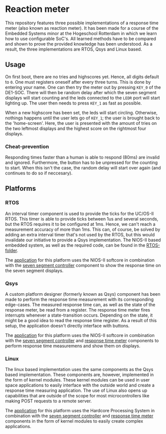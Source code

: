 # Reaction meter
This repository features three possible implementations of a response time meter (also known as reaction meter). It has been made for a course of the Embedded Systems minor at the Hogeschool Rotterdam in which we learn how to use configurable SoC's. All learned methods have to be compared and shown to prove the provided knowledge has been understood. As a result, the three implementations are RTOS, Qsys and Linux based.

## Usage
On first boot, there are no tries and highscores yet. Hence, all digits default to ```0```. One must registers oneself after every three turns. This is done by entering your name. One can then try the meter out by pressing ```KEY_0``` of the DE1-SOC. There will then be random delay after which the seven segment displays will start counting and the leds connected to the ```LEDR``` port will start lighting up. The user then needs to press ```KEY_1``` as fast as possible.

When a new highscore has been set, the leds will start circling. Otherwise, nothings happens until the user lets go of ```KEY_1```; the user is brought back to the 'home-screen'. Here, the user is presented with the amount of tries on the two leftmost displays and the highest score on the rightmost four displays.

### Cheat-prevention
Responding times faster than a human is able to respond (80ms) are invalid and ignored. Furthermore, the button has to be unpressed for the counting to start. When this isn't the case, the random delay will start over again (and continues to do so if neccesary).

## Platforms

### RTOS
An interval timer component is used to provide the ticks for the UC/OS-II RTOS. This timer is able to provide ticks between 1us and several seconds, but the RTOS requires it to be configured at 1ms. Hence, we can't reach a measurement accuracy of more than 1ms. This can, of course, be solved by adding an extra interval timer that's not used by the RTOS, but this would invalidate our initiative to provide a Qsys implementation. The NIOS-II based embedded system, as well as the required code, can be found in the [RTOS-folder](./rtos).

The [application](./rtos/software/rtos_based/rtos_main.cpp) for this platform uses the NIOS-II softcore in combination with the [seven segment controller](components/seven_segment_controller) component to show the response time on the seven segment displays.

### Qsys
A custom platform designer (formerly known as Qsys) component has been made to perform the response time measurement with its corresponding edge-cases. The measured response time can, as well as the state of the response meter, be read from a register. The response time meter fires interrupts whenever a state-transition occurs. Depending on the state, it might be a good idea to read the response time register. As a result of this setup, the application doesn't directly interface with buttons.

The [application](./qsys/software/qsys_based/qsys_main.c) for this platform uses the NIOS-II softcore in combination with the [seven segment controller](components/seven_segment_controller) and [response time meter](components/reaction_meter) components to perform response time measuremens and show them on displays.

### Linux
The linux based implementation uses the same components as the Qsys based implementation. These components are, however, implemented in the form of kernel modules. These kernel modules can be used in user space applications to easily interface with the outside world and create a response time measuring application. The use of Linux also opens up capabilities that are outside of the scope for most microcontrollers like making POST requests to a remote server.

The [application](./hps/software/app/main.c) for this platform uses the Hardcore Processing System in combination with the [seven segment controller](components/seven_segment_controller) and [response time meter](components/reaction_meter) components in the form of kernel modules to easily create complex applications.
